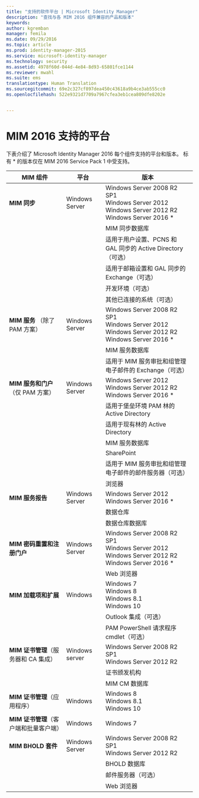 ```yaml
---
title: "支持的软件平台 | Microsoft Identity Manager"
description: "查找与各 MIM 2016 组件兼容的产品和版本"
keywords: 
author: kgremban
manager: femila
ms.date: 09/29/2016
ms.topic: article
ms.prod: identity-manager-2015
ms.service: microsoft-identity-manager
ms.technology: security
ms.assetid: 4978f60d-044d-4e84-8d93-65801fce1144
ms.reviewer: mwahl
ms.suite: ems
translationtype: Human Translation
ms.sourcegitcommit: 69e2c327cf897dea450c43618a9b4ce3ab555cc0
ms.openlocfilehash: 522e9321d7709a7967cfea3eb1cea809dfe8202e


---
```


# MIM 2016 支持的平台

下表介绍了 Microsoft Identity Manager 2016 每个组件支持的平台和版本。 标有 * 的版本仅在 MIM 2016 Service Pack 1 中受支持。


| **MIM 组件** | **平台** | **版本** |
|-------------------|--------------|-------------|
| **MIM 同步** | Windows Server | Windows Server 2008 R2 SP1<br/>Windows Server 2012<br/>Windows Server 2012 R2<br/>Windows Server 2016 * |
|| | MIM 同步数据库 | SQL Server 2008 R2 SP3<br/>SQL Server 2012 SP2<br/>SQL Server 2014 SP1 <br/> SQL Server 2016 * |
|| | 适用于用户设置、PCNS 和 GAL 同步的 Active Directory（可选）|Windows Server 2008 R2 SP1<br/>Windows Server 2012<br/>Windows Server 2012 R2 <br/> Windows Server 2016 * |
|| | 适用于邮箱设置和 GAL 同步的 Exchange（可选）|Exchange Server 2007 SP3<br/>Exchange Server 2010 SP3<br/>Exchange Server 2013 SP1 |
|| | 开发环境（可选） | Visual Studio 2012<br/>Visual Studio 2013 |
|| | 其他已连接的系统（可选） | Active Directory 域服务<br/>Active Directory<br/>轻型目录服务<br/>SQL Server 2000 或更高版本<br/>SharePoint Server 2013<br/> SharePoint Server 2016 * <br/> 其他第三方产品 |
| **MIM 服务** （除了 PAM 方案） | Windows Server | Windows Server 2008 R2 SP1<br/>Windows Server 2012<br/>Windows Server 2012 R2 <br/> Windows Server 2016 * |
|| | MIM 服务数据库 | SQL Server 2008 R2 SP3<br/>SQL Server 2012 SP2<br/>SQL Server 2014 SP1 <br/> SQL Server 2016 * |
|| | 适用于 MIM 服务审批和组管理电子邮件的 Exchange（可选） | Exchange Server 2007 SP3（已安装 Exchange 管理控制台）<br/>Exchange Server 2010 SP3<br/>Exchange Server 2013 SP1 <br/> Exchange Server 2016 * <br/> Exchange Online * |
| **MIM 服务和门户** （仅 PAM 方案）| Windows Server | Windows Server 2012<br/>Windows Server 2012 R2 <br/> Windows Server 2016 * |
|| | 适用于堡垒环境 PAM 林的 Active Directory | Windows Server 2012 R2 <br/> Windows Server 2016 * |
|| | 适用于现有林的 Active Directory | Windows Server 2008 <br/> Windows Server 2008 R2 * <br/> Windows Server 2012 * <br/> Windows Server 2012 R2 * <br/> Windows Server 2016 * |
|| | MIM 服务数据库 | SQL Server 2008 R2 SP3<br/>SQL Server 2012 SP2<br/>SQL Server 2014 SP1 <br/> SQL Server 2016 * |
|| | SharePoint | SharePoint Foundation 2010<br/>SharePoint Foundation 2013 SP1 <br/> SharePoint 2016 * |
|| | 适用于 MIM 服务审批和组管理电子邮件的邮件服务器（可选） | Exchange Server 2007 SP3（已安装 Exchange 管理控制台）<br/>Exchange Server 2010 SP3<br/>Exchange Server 2013 SP1 <br/> Exchange Server 2016 * <br/> Exchange Online * |
|| | 浏览器 | 所有主要浏览器 |
| **MIM 服务报告** | Windows Server | Windows Server 2012 <br/> Windows Server 2016 * |
|| | 数据仓库 | System Center 2012 Service Manager SP1 |
|| | 数据仓库数据库 | SQL Server 2008 R2 SP3<br/>SQL Server 2012 SP2 |
| **MIM 密码重置和注册门户** | Windows Server | Windows Server 2008 R2 SP1<br/>Windows Server 2012<br/>Windows Server 2012 R2 <br/> Windows Server 2016 * |
|| | Web 浏览器 | 所有主流浏览器 |
| **MIM 加载项和扩展** | Windows | Windows 7<br/>Windows 8<br/>Windows 8.1<br/>Windows 10 |
|| | Outlook 集成（可选） | Outlook 2007 SP2<br/>Outlook 2010<br/>Outlook 2013 <br/> Outlook 2016（在 Windows 10 上） * |
|| | PAM PowerShell 请求程序 cmdlet（可选） | Windows 8.1<br/>Windows 10 |
| **MIM 证书管理**（服务器和 CA 集成） | Windows server | Windows Server 2008 R2 SP1<br/>Windows Server 2012 R2 |
|| | 证书颁发机构 | Windows Server 2008 R2 SP1<br/>Windows Server 2012<br/>Windows Server 2012 R2 |
|| | MIM CM 数据库 | SQL Server 2008 R2 SP3<br/>SQL Server 2012 SP2<br/>SQL Server 2014 SP1 |
| **MIM 证书管理**（应用程序） | Windows | Windows 8<br/>Windows 8.1<br/>Windows 10 |
| **MIM 证书管理**（客户端和批量客户端） | Windows | Windows 7 |
| **MIM BHOLD 套件** | Windows Server | Windows Server 2008 R2 SP1<br/>Windows Server 2012 R2 |
|| | BHOLD 数据库 | SQL Server 2008 R2 SP3<br/>SQL Server 2012 SP2 <br/> SQL Server 2014 * |
|| | 邮件服务器（可选） | Exchange Server 2007 SP3<br/>Exchange Server 2010 SP3<br/>Exchange Server 2013 SP1 |
|| | Web 浏览器 | 带有 Silverlight 的 Internet Explorer 7、8、9、10 或 11 |



<!--HONumber=Sep16_HO5-->


